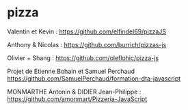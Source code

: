 # pizza

Valentin et Kevin : https://github.com/elfindel69/pizzaJS

Anthony & Nicolas : https://github.com/burrich/pizzas-js

Olivier + Shang : https://github.com/oleflohic/pizza-js

Projet de Etienne Bohain et Samuel Perchaud 
https://github.com/SamuelPerchaud/formation-dta-javascript

MONMARTHE Antonin & DIDIER Jean-Philippe : https://github.com/amonmart/Pizzeria-JavaScript
